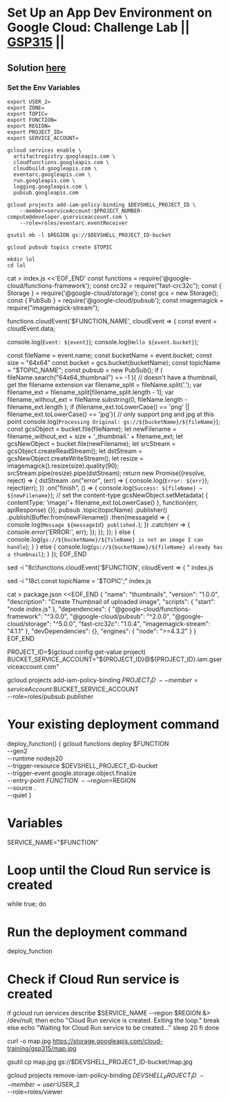 # Set Up an App Dev Environment on Google Cloud: Challenge Lab || [GSP315](https://www.cloudskillsboost.google/focuses/10379?parent=catalog) ||

## Solution [here]()

### Set the Env Variables

```
export USER_2=
export ZONE=
export TOPIC=
export FUNCTION=
export REGION=
export PROJECT_ID=
export SERVICE_ACCOUNT=
```
```
gcloud services enable \
  artifactregistry.googleapis.com \
  cloudfunctions.googleapis.com \
  cloudbuild.googleapis.com \
  eventarc.googleapis.com \
  run.googleapis.com \
  logging.googleapis.com \
  pubsub.googleapis.com
```
```
gcloud projects add-iam-policy-binding $DEVSHELL_PROJECT_ID \
    --member=serviceAccount:$PROJECT_NUMBER-compute@developer.gserviceaccount.com \
    --role=roles/eventarc.eventReceiver
```
```
gsutil mb -l $REGION gs://$DEVSHELL_PROJECT_ID-bucket

gcloud pubsub topics create $TOPIC

mkdir lol
cd lol
```
cat > index.js <<'EOF_END'
const functions = require('@google-cloud/functions-framework');
const crc32 = require("fast-crc32c");
const { Storage } = require('@google-cloud/storage');
const gcs = new Storage();
const { PubSub } = require('@google-cloud/pubsub');
const imagemagick = require("imagemagick-stream");

functions.cloudEvent('$FUNCTION_NAME', cloudEvent => {
  const event = cloudEvent.data;

  console.log(`Event: ${event}`);
  console.log(`Hello ${event.bucket}`);

  const fileName = event.name;
  const bucketName = event.bucket;
  const size = "64x64"
  const bucket = gcs.bucket(bucketName);
  const topicName = "$TOPIC_NAME";
  const pubsub = new PubSub();
  if ( fileName.search("64x64_thumbnail") == -1 ){
    // doesn't have a thumbnail, get the filename extension
    var filename_split = fileName.split('.');
    var filename_ext = filename_split[filename_split.length - 1];
    var filename_without_ext = fileName.substring(0, fileName.length - filename_ext.length );
    if (filename_ext.toLowerCase() == 'png' || filename_ext.toLowerCase() == 'jpg'){
      // only support png and jpg at this point
      console.log(`Processing Original: gs://${bucketName}/${fileName}`);
      const gcsObject = bucket.file(fileName);
      let newFilename = filename_without_ext + size + '_thumbnail.' + filename_ext;
      let gcsNewObject = bucket.file(newFilename);
      let srcStream = gcsObject.createReadStream();
      let dstStream = gcsNewObject.createWriteStream();
      let resize = imagemagick().resize(size).quality(90);
      srcStream.pipe(resize).pipe(dstStream);
      return new Promise((resolve, reject) => {
        dstStream
          .on("error", (err) => {
            console.log(`Error: ${err}`);
            reject(err);
          })
          .on("finish", () => {
            console.log(`Success: ${fileName} → ${newFilename}`);
              // set the content-type
              gcsNewObject.setMetadata(
              {
                contentType: 'image/'+ filename_ext.toLowerCase()
              }, function(err, apiResponse) {});
              pubsub
                .topic(topicName)
                .publisher()
                .publish(Buffer.from(newFilename))
                .then(messageId => {
                  console.log(`Message ${messageId} published.`);
                })
                .catch(err => {
                  console.error('ERROR:', err);
                });
          });
      });
    }
    else {
      console.log(`gs://${bucketName}/${fileName} is not an image I can handle`);
    }
  }
  else {
    console.log(`gs://${bucketName}/${fileName} already has a thumbnail`);
  }
});
EOF_END

sed -i "8c\functions.cloudEvent('$FUNCTION', cloudEvent => { " index.js

sed -i "18c\  const topicName = '$TOPIC';" index.js

cat > package.json <<EOF_END
{
    "name": "thumbnails",
    "version": "1.0.0",
    "description": "Create Thumbnail of uploaded image",
    "scripts": {
      "start": "node index.js"
    },
    "dependencies": {
      "@google-cloud/functions-framework": "^3.0.0",
      "@google-cloud/pubsub": "^2.0.0",
      "@google-cloud/storage": "^5.0.0",
      "fast-crc32c": "1.0.4",
      "imagemagick-stream": "4.1.1"
    },
    "devDependencies": {},
    "engines": {
      "node": ">=4.3.2"
    }
  }
EOF_END

PROJECT_ID=$(gcloud config get-value project)
BUCKET_SERVICE_ACCOUNT="${PROJECT_ID}@${PROJECT_ID}.iam.gserviceaccount.com"

gcloud projects add-iam-policy-binding $PROJECT_ID \
  --member=serviceAccount:$BUCKET_SERVICE_ACCOUNT \
  --role=roles/pubsub.publisher

# Your existing deployment command
deploy_function() {
    gcloud functions deploy $FUNCTION \
    --gen2 \
    --runtime nodejs20 \
    --trigger-resource $DEVSHELL_PROJECT_ID-bucket \
    --trigger-event google.storage.object.finalize \
    --entry-point $FUNCTION \
    --region=$REGION \
    --source . \
    --quiet
}

# Variables
SERVICE_NAME="$FUNCTION"

# Loop until the Cloud Run service is created
while true; do
  # Run the deployment command
  deploy_function

  # Check if Cloud Run service is created
  if gcloud run services describe $SERVICE_NAME --region $REGION &> /dev/null; then
    echo "Cloud Run service is created. Exiting the loop."
    break
  else
    echo "Waiting for Cloud Run service to be created..."
    sleep 20
  fi
done

curl -o map.jpg https://storage.googleapis.com/cloud-training/gsp315/map.jpg

gsutil cp map.jpg gs://$DEVSHELL_PROJECT_ID-bucket/map.jpg

gcloud projects remove-iam-policy-binding $DEVSHELL_PROJECT_ID \
--member=user:$USER_2 \
--role=roles/viewer
```
